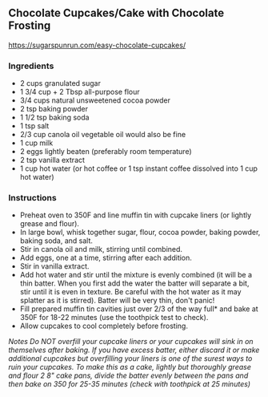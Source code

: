 ## Chocolate Cupcakes/Cake with Chocolate Frosting
<https://sugarspunrun.com/easy-chocolate-cupcakes/>

### Ingredients
- 2 cups granulated sugar
- 1 3/4 cup + 2 Tbsp all-purpose flour
- 3/4 cups natural unsweetened cocoa powder
- 2 tsp baking powder
- 1 1/2 tsp baking soda
- 1 tsp salt
- 2/3 cup canola oil vegetable oil would also be fine
- 1 cup milk
- 2 eggs lightly beaten (preferably room temperature)
- 2 tsp vanilla extract
- 1 cup hot water (or hot coffee or 1 tsp instant coffee dissolved into 1 cup hot water)

### Instructions
- Preheat oven to 350F and line muffin tin with cupcake liners (or lightly grease and flour).
- In large bowl, whisk together sugar, flour, cocoa powder, baking powder, baking soda, and salt.
- Stir in canola oil and milk, stirring until combined.
- Add eggs, one at a time, stirring after each addition.
- Stir in vanilla extract.
- Add hot water and stir until the mixture is evenly combined (it will be a thin batter. When you first add the water the batter will separate a bit, stir until it is even in texture. Be careful with the hot water as it may splatter as it is stirred).  Batter will be very thin, don't panic!
- Fill prepared muffin tin cavities just over 2/3 of the way full* and bake at 350F for 18-22 minutes (use the toothpick test to check).
- Allow cupcakes to cool completely before frosting.

*Notes
Do NOT overfill your cupcake liners or your cupcakes will sink in on themselves after baking. If you have excess batter, either discard it or make additional cupcakes but overfilling your liners is one of the surest ways to ruin your cupcakes.
To make this as a cake, lightly but thoroughly grease and flour 2 8" cake pans, divide the batter evenly between the pans and then bake on 350 for 25-35 minutes (check with toothpick at 25 minutes)*
